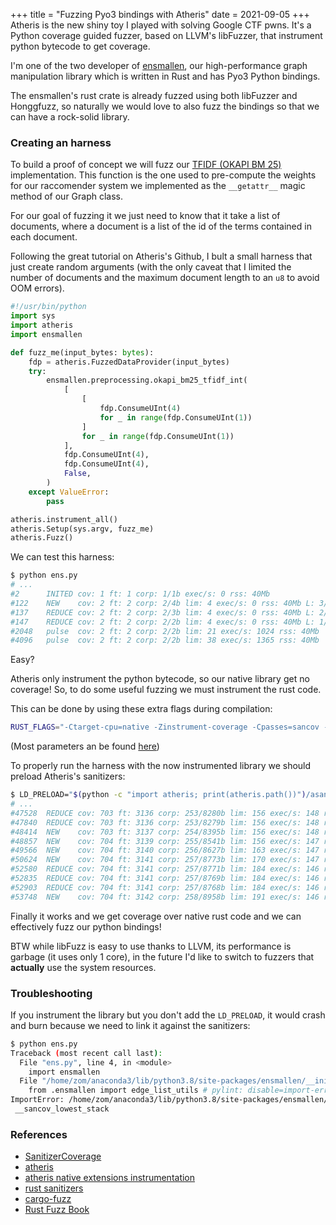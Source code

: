 +++
title = "Fuzzing Pyo3 bindings with Atheris"
date = 2021-09-05
+++
Atheris is the new shiny toy I played with solving Google CTF pwns.
It's a Python coverage guided fuzzer, based on LLVM's libFuzzer, that instrument
python bytecode to get coverage. 

I'm one of the two developer of [ensmallen](https://github.com/AnacletoLAB/ensmallen), our high-performance graph manipulation library which is written in Rust and has Pyo3 Python bindings.

The ensmallen's rust crate is already fuzzed using both libFuzzer and Honggfuzz, so
naturally we would love to also fuzz the bindings so that we can have a rock-solid
library.


### Creating an harness
To build a proof of concept we will fuzz our [TFIDF (OKAPI BM 25)](https://en.wikipedia.org/wiki/Okapi_BM25) implementation.
This function is the one used to pre-compute the weights for our raccomender system
we implemented as the `__getattr__` magic method of our Graph class.

For our goal of fuzzing it we just need to know that it take a list of documents,
where a document is a list of the id of the terms contained in each document.

Following the great tutorial on Atheris's Github, I bult a small harness that
just create random arguments (with the only caveat that I limited the number of documents and the maximum document length to an `u8` to avoid OOM errors).

```python
#!/usr/bin/python
import sys
import atheris
import ensmallen  

def fuzz_me(input_bytes: bytes):
    fdp = atheris.FuzzedDataProvider(input_bytes)
    try:
        ensmallen.preprocessing.okapi_bm25_tfidf_int(
            [   
                [
                    fdp.ConsumeUInt(4)
                    for _ in range(fdp.ConsumeUInt(1))
                ]
                for _ in range(fdp.ConsumeUInt(1))
            ],
            fdp.ConsumeUInt(4),
            fdp.ConsumeUInt(4),
            False,
        )
    except ValueError:
        pass

atheris.instrument_all()
atheris.Setup(sys.argv, fuzz_me)
atheris.Fuzz()
```

We can test this harness:
```bash
$ python ens.py
# ...
#2      INITED cov: 1 ft: 1 corp: 1/1b exec/s: 0 rss: 40Mb
#122    NEW    cov: 2 ft: 2 corp: 2/4b lim: 4 exec/s: 0 rss: 40Mb L: 3/3 MS: 5 CrossOver-CrossOver-ChangeBit-ChangeBit-CMP- DE: "\x00\x00"-
#137    REDUCE cov: 2 ft: 2 corp: 2/3b lim: 4 exec/s: 0 rss: 40Mb L: 2/2 MS: 5 ChangeBit-ChangeBit-ChangeBinInt-EraseBytes-PersAutoDict- DE: "\x00\x00"-
#147    REDUCE cov: 2 ft: 2 corp: 2/2b lim: 4 exec/s: 0 rss: 40Mb L: 1/1 MS: 5 InsertByte-EraseBytes-EraseBytes-ChangeBit-CrossOver-
#2048   pulse  cov: 2 ft: 2 corp: 2/2b lim: 21 exec/s: 1024 rss: 40Mb
#4096   pulse  cov: 2 ft: 2 corp: 2/2b lim: 38 exec/s: 1365 rss: 40Mb
```

Easy? 

Atheris only instrument the python bytecode, so our native library get no coverage!
So, to do some useful fuzzing we must instrument the rust code.

This can be done by using these extra flags during compilation:
```bash
RUST_FLAGS="-Ctarget-cpu=native -Zinstrument-coverage -Cpasses=sancov -Cllvm-args=-sanitizer-coverage-level=4  -Cllvm-args=-sanitizer-coverage-trace-compares  -Cllvm-args=-sanitizer-coverage-inline-8bit-counters  -Cllvm-args=-sanitizer-coverage-pc-table -Cllvm-args=-sanitizer-coverage-stack-depth --verbose -Zsanitizer=address" maturin develop --release
```
(Most parameters an be found [here](https://clang.llvm.org/docs/SanitizerCoverage.html))

To properly run the harness with the now instrumented library we should preload Atheris's sanitizers:
```bash
$ LD_PRELOAD="$(python -c "import atheris; print(atheris.path())")/asan_with_fuzzer.so" python ens.py
# ...
#47528  REDUCE cov: 703 ft: 3136 corp: 253/8280b lim: 156 exec/s: 148 rss: 1168Mb L: 39/144 MS: 3 CrossOver-ChangeBit-EraseBytes-
#47840  REDUCE cov: 703 ft: 3136 corp: 253/8279b lim: 156 exec/s: 148 rss: 1168Mb L: 114/144 MS: 2 EraseBytes-ChangeBinInt-
#48414  NEW    cov: 703 ft: 3137 corp: 254/8395b lim: 156 exec/s: 148 rss: 1168Mb L: 116/144 MS: 4 ChangeBinInt-ShuffleBytes-ChangeBinInt-CopyPart-
#48857  NEW    cov: 704 ft: 3139 corp: 255/8541b lim: 156 exec/s: 147 rss: 1168Mb L: 146/146 MS: 3 InsertByte-CopyPart-InsertRepeatedBytes-
#49566  NEW    cov: 704 ft: 3140 corp: 256/8627b lim: 163 exec/s: 147 rss: 1168Mb L: 86/146 MS: 4 ChangeByte-PersAutoDict-CrossOver-CrossOver- DE: "\x08\x00"-
#50624  NEW    cov: 704 ft: 3141 corp: 257/8773b lim: 170 exec/s: 147 rss: 1168Mb L: 146/146 MS: 3 ChangeBinInt-CrossOver-PersAutoDict- DE: "\x0f\x00"-
#52580  REDUCE cov: 704 ft: 3141 corp: 257/8771b lim: 184 exec/s: 146 rss: 1168Mb L: 123/146 MS: 1 EraseBytes-
#52835  REDUCE cov: 704 ft: 3141 corp: 257/8769b lim: 184 exec/s: 146 rss: 1168Mb L: 55/146 MS: 5 ChangeByte-InsertByte-EraseBytes-CopyPart-ChangeBinInt-
#52903  REDUCE cov: 704 ft: 3141 corp: 257/8768b lim: 184 exec/s: 146 rss: 1168Mb L: 108/146 MS: 3 EraseBytes-ShuffleBytes-InsertByte-
#53748  NEW    cov: 704 ft: 3142 corp: 258/8958b lim: 191 exec/s: 146 rss: 1168Mb L: 190/190 MS: 5 CopyPart-ShuffleBytes-InsertRepeatedBytes-ShuffleBytes-CopyPart-
```

Finally it works and we get coverage over native rust code and we can effectively fuzz
our python bindings!

BTW while libFuzz is easy to use thanks to LLVM, its performance is garbage (it uses only 1 core), in the future I'd like to switch to fuzzers that **actually** use the system resources.

### Troubleshooting
If you instrument the library but you don't add the `LD_PRELOAD`, it would crash and burn because we need to link it against the sanitizers:
```bash
$ python ens.py            
Traceback (most recent call last):
  File "ens.py", line 4, in <module>
    import ensmallen
  File "/home/zom/anaconda3/lib/python3.8/site-packages/ensmallen/__init__.py", line 2, in <module>
    from .ensmallen import edge_list_utils # pylint: disable=import-error
ImportError: /home/zom/anaconda3/lib/python3.8/site-packages/ensmallen/ensmallen.cpython-38-x86_64-linux-gnu.so: undefined symbol:
 __sancov_lowest_stack
```

### References
- [SanitizerCoverage](https://clang.llvm.org/docs/SanitizerCoverage.html)
- [atheris](https://github.com/google/atheris)
- [atheris native extensions instrumentation](https://github.com/google/atheris/blob/master/native_extension_fuzzing.md)
- [rust sanitizers](https://doc.rust-lang.org/beta/unstable-book/compiler-flags/sanitizer.html)
- [cargo-fuzz](https://github.com/rust-fuzz/cargo-fuzz)
- [Rust Fuzz Book](https://rust-fuzz.github.io/book/cargo-fuzz.html)